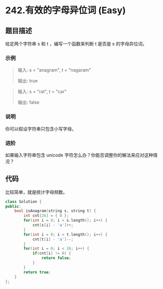 # 242.有效的字母异位词 (Easy)

## 题目描述

给定两个字符串 s 和 t ，编写一个函数来判断 t 是否是 s 的字母异位词。

### 示例

> 输入: s = "anagram", t = "nagaram"
> 
> 输出: true

> 输入: s = "rat", t = "car"
> 
> 输出: false

### 说明

你可以假设字符串只包含小写字母。

### 进阶

如果输入字符串包含 unicode 字符怎么办？你能否调整你的解法来应对这种情况？

## 代码

比较简单，就是统计字母频数。

```c++
class Solution {
public:
    bool isAnagram(string s, string t) {
        int cnt[26] = { 0 };
        for(int i = 0; i < s.length(); i++) {
            cnt[s[i] - 'a']++;
        }
        for(int i = 0; i < t.length(); i++) {
            cnt[t[i] - 'a']--;
        }
        for(int i = 0; i < 26; i++) {
            if(cnt[i] != 0) {
                return false;
            }
        }
        return true;
    }
};
```